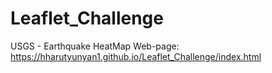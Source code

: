 # Leaflet_Challenge

USGS - Earthquake HeatMap Web-page:
https://hharutyunyan1.github.io/Leaflet_Challenge/index.html
